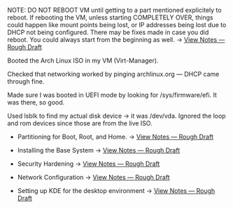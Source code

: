 NOTE: DO NOT REBOOT VM until getting to a part mentioned explicitely to reboot. If rebooting the VM, unless starting COMPLETELY OVER, things could happen like mount points being lost, or IP addresses being lost due to DHCP not being configured. There may be fixes made in case you did reboot. You could always start from the beginning as well. → [View Notes — Rough Draft](/notes/Arch_Linux_Install.md)

Booted the Arch Linux ISO in my VM (Virt-Manager).

Checked that networking worked by pinging archlinux.org — DHCP came through fine.

Made sure I was booted in UEFI mode by looking for /sys/firmware/efi. It was there, so good.

Used lsblk to find my actual disk device → it was /dev/vda. Ignored the loop and rom devices since those are from the live ISO.

- Partitioning for Boot, Root, and Home. → [View Notes — Rough Draft](/notes/expanded/arch_build/Partitioning_Arch_Linux.md)

- Installing the Base System → [View Notes — Rough Draft](/notes/expanded/arch_build/Arch_Linux_Base.md)

- Security Hardening → [View Notes — Rough Draft](/notes/Arch_Security_Hardening.md)

- Network Configuration → [View Notes — Rough Draft](/notes/expanded/arch_build/Arch_Network_Config.md)

- Setting up KDE for the desktop environment → [View Notes — Rough Draft](/notes/expanded/arch_build/Arch_Linux_KDE_Setup.md)
